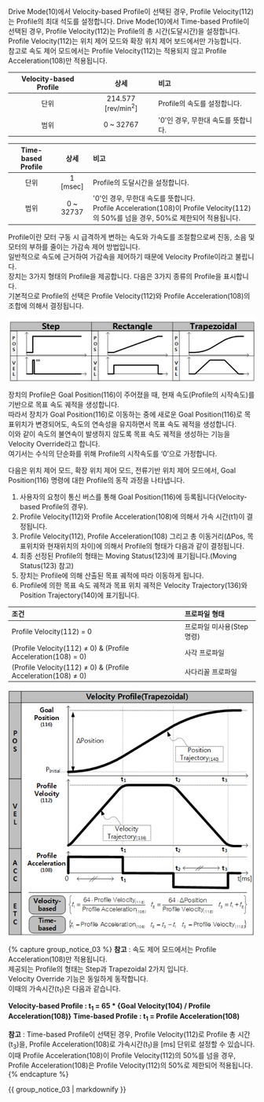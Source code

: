 
Drive Mode(10)에서 Velocity-based Profile이 선택된 경우, Profile Velocity(112)는 Profile의 최대 석도를 설정합니다. Drive Mode(10)에서
Time-based Profile이 선택된 경우, Profile Velocity(112)는 Profile의 총 시간(도달시간)을 설정합니다. Profile Velocity(112)는 위치 제어 모드와 확장 위치 제어 보드에서만 가능합니다.  
참고로 속도 제어 모드에서는 Profile Velocity(112)는 적용되지 않고 Profile Acceleration(108)만 적용됩니다.

| Velocity-based Profile | 상세                          | 비고                                                                                                                                   |
| :--------------------: | :---------------------------: | :------------------------------------------------------------------------------------------------------------------------------------- |
| 단위                   | 214.577 [rev/min<sup>2</sup>] | Profile의 속도를 설정합니다.                                                                                                           |
| 범위                   | 0 ~ 32767                     | '0'인 경우, 무한대 속도를 뜻합니다.                                                                                                    |

| Time-based Profile     | 상세                          | 비고                                                                                                                                   |
| :--------------------: | :---------------------------: | :------------------------------------------------------------------------------------------------------------------------------------- |
| 단위                   | 1 [msec]                      | Profile의 도달시간을 설정합니다.                                                                                                       |
| 범위                   | 0 ~ 32737                     | '0'인 경우, 무한대 속도를 뜻합니다.<br>Profile Acceleration(108)이 Profile Velocity(112)의 50%를 넘을 경우, 50%로 제한되어 적용됩니다. |

Profile이란 모터 구동 시 급격하게 변하는 속도와 가속도를 조절함으로써 진동, 소음 및 모터의 부하를 줄이는 가감속 제어 방법입니다.  
일반적으로 속도에 근거하여 가감속을 제어하기 때문에 Velocity Profile이라고 불립니다.  
장치는 3가지 형태의 Profile을 제공합니다. 다음은 3가지 종류의 Profile을 표시합니다.  
기본적으로 Profile의 선택은 Profile Velocity(112)와 Profile Acceleration(108)의 조합에 의해서 결정됩니다.  

![](/assets/images/dxl/x/profile_types.png)


장치의 Profile은 Goal Position(116)이 주어졌을 때, 현재 속도(Profile의 시작속도)를 기반으로 목표 속도 궤적을 생성합니다.  
따라서 장치가 Goal Position(116)로 이동하는 중에 새로운 Goal Position(116)로 목표위치가 변경되어도, 속도의 연속성을 유지하면서 목표 속도 궤적을 생성합니다.  
이와 같이 속도의 불연속이 발생하지 않도록 목표 속도 궤적을 생성하는 기능을 Velocity Override라고 합니다.  
여기서는 수식의 단순화를 위해 Profile의 시작속도를 ‘0’으로 가정합니다.

다음은 위치 제어 모드, 확장 위치 제어 모드, 전류기반 위치 제어 모드에서, Goal Position(116) 명령에 대한 Profile의 동작 과정을 나타냅니다.

1. 사용자의 요청이 통신 버스를 통해 Goal Position(116)에 등록됩니다(Velocity-based Profile의 경우).
2. Profile Velocity(112)와 Profile Acceleration(108)에 의해서 가속 시간(t1)이 결정됩니다.  
3. Profile Velocity(112), Profile Acceleration(108) 그리고 총 이동거리(ΔPos, 목표위치와 현재위치의 차이)에 의해서 Profile의 형태가 다음과 같이 결정됩니다.
4. 최종 선정된 Profile의 형태는 Moving Status(123)에 표기됩니다.(Moving Status(123) 참고)
5. 장치는 Profile에 의해 산출된 목표 궤적에 따라 이동하게 됩니다.
6. Profile에 의한 목표 속도 궤적과 목표 위치 궤적은 Velocity Trajectory(136)와 Position Trajectory(140)에 표기됩니다.

| 조건                                                            | 프로파일 형태              |
| :-------------------------------------------------------------- | :------------------------- |
| Profile Velocity(112) = 0                                       | 프로파일 미사용(Step 명령) |
| (Profile Velocity(112) ≠ 0) & (Profile Acceleration(108) = 0)  | 사각 프로파일              |
| (Profile Velocity(112) ≠ 0) & (Profile Acceleration(108) ≠ 0) | 사다리꼴 프로파일          |

![](/assets/images/dxl/x/velocity_profile.png)


{% capture group_notice_03 %}
**참고** : 속도 제어 모드에서는 Profile Acceleration(108)만 적용됩니다.  
제공되는 Profile의 형태는 Step과 Trapezoidal 2가지 입니다.  
Velocity Override 기능은 동일하게 동작합니다.  
이때의 가속시간(t<sub>1</sub>)은 다음과 같습니다.  

**Velocity-based Profile : t<sub>1</sub> = 65 * {Goal Velocity(104) / Profile Acceleration(108)}**
**Time-based Profile : t<sub>1</sub> = Profile Acceleration(108)**

**참고** : Time-based Profile이 선택된 경우, Profile Velocity(112)로 Profile 총 시간(t<sub>3</sub>)을, Profile Acceleration(108)로
 가속시간(t<sub>1</sub>)을 [ms] 단위로 설정할 수 있습니다. 이때 Profile Acceleration(108)이 Profile Velocity(112)의 50%를 넘을 경우,
 Profile Acceleration(108)은 Profile Velocity(112)의 50%로 제한되어 적용됩니다.
{% endcapture %}

<div class="notice">
  {{ group_notice_03 | markdownify }}
</div>
